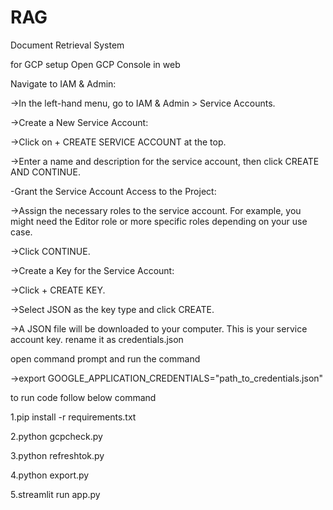# RAG
Document Retrieval System

for GCP setup
Open GCP Console in web

Navigate to IAM & Admin:

->In the left-hand menu, go to IAM & Admin > Service Accounts.

->Create a New Service Account:

->Click on + CREATE SERVICE ACCOUNT at the top.

->Enter a name and description for the service account, then click CREATE AND CONTINUE.

-Grant the Service Account Access to the Project:

->Assign the necessary roles to the service account. For example, you might need the Editor role or more specific roles depending on your use case.

->Click CONTINUE.

->Create a Key for the Service Account:

->Click + CREATE KEY.

->Select JSON as the key type and click CREATE.

->A JSON file will be downloaded to your computer. This is your service account key. rename it as credentials.json


open command prompt and run the command

->export GOOGLE_APPLICATION_CREDENTIALS="path_to_credentials.json"

to run code follow below command

1.pip install -r requirements.txt

2.python gcpcheck.py

3.python refreshtok.py

4.python export.py

5.streamlit run app.py

